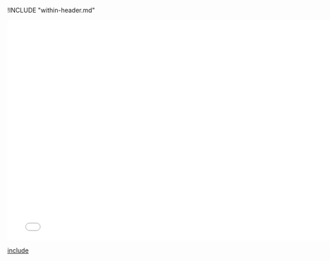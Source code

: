 !INCLUDE "within-header.md"

<iframe src="../../joins-within.html" width="770" height="500" frameBorder="0" seamless="seamless">
</iframe>

[include](../../joins-within.html)

